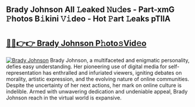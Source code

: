 ## Brady Johnson All 𝙻eaked 𝙽u𝚍es - Part-xmG 𝙿hotos B𝚒kini 𝚅𝚒deo - Hot 𝙿art 𝙻eaks pTlIA

# <h2><a href="http://ld48oo1.urlbe.top/?page=Brady+Johnson">🔗🔗👉👉 Brady Johnson P𝚑oto𝚜Vid𝚎o</a></h2>

[![Brady Johnson](https://i.imgur.com/eBuTRDB.gif)](http://ld48oo1.urlbe.top/?page=Brady+Johnson)
Brady Johnson, a multifaceted and enigmatic personality, defies easy understanding. Her pioneering use of digital media for self-representation has enthralled and infuriated viewers, igniting debates on morality, artistic expression, and the evolving nature of online communities. Despite the uncertainty of her next actions, her mark on online culture is indelible. Armed with unwavering dedication and undeniable appeal, Brady Johnson reach in the virtual world is expansive.
